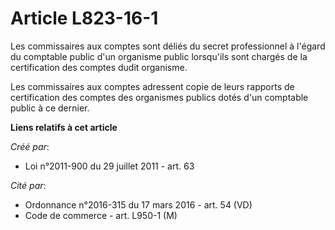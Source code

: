 # Article L823-16-1

Les commissaires aux comptes sont déliés du secret professionnel à l'égard du comptable public d'un organisme public
lorsqu'ils sont chargés de la certification des comptes dudit organisme.

Les commissaires aux comptes adressent copie de leurs rapports de certification des comptes des organismes publics dotés d'un
comptable public à ce dernier.

**Liens relatifs à cet article**

_Créé par_:

  - Loi n°2011-900 du 29 juillet 2011 - art. 63

_Cité par_:

  - Ordonnance n°2016-315 du 17 mars 2016 - art. 54 (VD)
  - Code de commerce - art. L950-1 (M)
